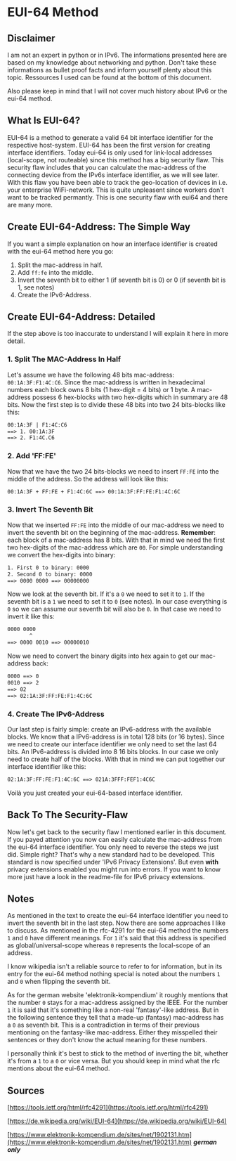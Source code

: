 # EUI-64 Method

## Disclaimer

I am not an expert in python or in IPv6. The informations presented here are based on my knowledge about networking and python. Don't take these informations as bullet proof facts and inform yourself plenty about this topic. Ressources I used can be found at the bottom of this document.

Also please keep in mind that I will not cover much history about IPv6 or the eui-64 method.

## What Is EUI-64?

EUI-64 is a method to generate a valid 64 bit interface identifier for the respective host-system. EUI-64 has been the first version for creating interface identifiers. Today eui-64 is only used for link-local addresses (local-scope, not routeable) since this method has a big security flaw. This security flaw includes that you can calculate the mac-address of the connecting device from the IPv6s interface identifier, as we will see later. With this flaw you have been able to track the geo-location of devices in i.e. your enterprise WiFi-network. This is quite unpleasent since workers don't want to be tracked permantly. This is one security flaw with eui64 and there are many more.

## Create EUI-64-Address: The Simple Way

If you want a simple explanation on how an interface identifier is created with the eui-64 method here you go:

  1. Split the mac-address in half.
  2. Add `ff:fe` into the middle.
  3. Invert the seventh bit to either 1 (if seventh bit is 0) or 0 (if seventh bit is 1, see notes)
  4. Create the IPv6-Address.

## Create EUI-64-Address: Detailed

If the step above is too inaccurate to understand I will explain it here in more detail. 

### 1. Split The MAC-Address In Half

Let's assume we have the following 48 bits mac-address: `00:1A:3F:F1:4C:C6`. Since the mac-address is written in hexadecimal numbers each block owns 8 bits (1 hex-digit = 4 bits) or 1 byte. A mac-address possess 6 hex-blocks with two hex-digits which in summary are 48 bits. Now the first step is to divide these 48 bits into two 24 bits-blocks like this:

```txt
00:1A:3F | F1:4C:C6
==> 1. 00:1A:3F
==> 2. F1:4C.C6
```

### 2. Add 'FF:FE'

Now that we have the two 24 bits-blocks we need to insert `FF:FE` into the middle of the address. So the address will look like this:

```txt
00:1A:3F + FF:FE + F1:4C:6C ==> 00:1A:3F:FF:FE:F1:4C:6C
```

### 3. Invert The Seventh Bit

Now that we inserted `FF:FE` into the middle of our mac-address we need to invert the seventh bit on the beginning of the mac-address. **Remember**: each block of a mac-address has 8 bits. With that in mind we need the first two hex-digits of the mac-address which are `00`. For simple understanding we convert the hex-digits into binary:

```txt
1. First 0 to binary: 0000
2. Second 0 to binary: 0000
==> 0000 0000 ==> 00000000
```

Now we look at the seventh bit. If it's a `0` we need to set it to `1`. If the seventh bit is a `1` we need to set it to `0` (see notes). In our case everything is `0` so we can assume our seventh bit will also be `0`. In that case we need to invert it like this:

```txt
0000 0000
       ^ 
==> 0000 0010 ==> 00000010
```

Now we need to convert the binary digits into hex again to get our mac-address back:

```txt
0000 ==> 0
0010 ==> 2
==> 02
==> 02:1A:3F:FF:FE:F1:4C:6C
```

### 4. Create The IPv6-Address

Our last step is fairly simple: create an IPv6-address with the available blocks. We know that a IPv6-address is in total 128 bits (or 16 bytes). Since we need to create our interface identifier we only need to set the last 64 bits. An IPv6-address is divided into 8 16 bits blocks. In our case we only need to create half of the blocks. With that in mind we can put together our interface identifier like this:

```txt
02:1A:3F:FF:FE:F1:4C:6C ==> 021A:3FFF:FEF1:4C6C
```

Voilà you just created your eui-64-based interface identifier.

## Back To The Security-Flaw

Now let's get back to the security flaw I mentioned earlier in this document. If you payed attention you now can easily calculate the mac-address from the eui-64 interface identifier. You only need to reverse the steps we just did. Simple right? That's why a new standard had to be developed. This standard is now specified under 'IPv6 Privacy Extensions'. But even **with** privacy extensions enabled you might run into errors. If you want to know more just have a look in the readme-file for IPv6 privacy extensions.

## Notes

As mentioned in the text to create the eui-64 interface identifier you need to invert the seventh bit in the last step. Now there are some approaches I like to discuss. As mentioned in the rfc-4291 for the eui-64 method the numbers `1` and `0` have different meanings. For `1` it's said that this address is specified as global/universal-scope whereas `0` represents the local-scope of an address.

I know wikipedia isn't a reliable source to refer to for information, but in its entry for the eui-64 method nothing special is noted about the numbers `1` and `0` when flipping the seventh bit.

As for the german website 'elektronik-kompendium' it roughly mentions that the number `0` stays for a mac-address assigned by the IEEE. For the number `1` it is said that it's something like a non-real 'fantasy'-like address. But in the following sentence they tell that a made-up (fantasy) mac-address has a `0` as seventh bit. This is a contradiction in terms of their previous mentioning on the fantasy-like mac-address. Either they misspelled their sentences or they don't know the actual meaning for these numbers.

I personally think it's best to stick to the method of inverting the bit, whether it's from a `1` to a `0` or vice versa. But you should keep in mind what the rfc mentions about the eui-64 method.

## Sources

[https://tools.ietf.org/html/rfc4291](https://tools.ietf.org/html/rfc4291)

[https://de.wikipedia.org/wiki/EUI-64](https://de.wikipedia.org/wiki/EUI-64)

[https://www.elektronik-kompendium.de/sites/net/1902131.htm](https://www.elektronik-kompendium.de/sites/net/1902131.htm) ***german only***
